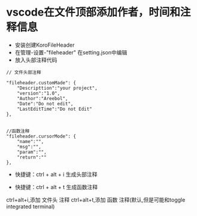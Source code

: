 <!--
 * @Descripttion: your project
 * @version: 1.0
 * @Author: Areebol
 * @Date: 2023-06-03 21:18:06
 * @LastEditors: Aidam_Bo
 * @LastEditTime: 2023-06-03 21:41:09
-->

# vscode在文件顶部添加作者，时间和注释信息

- 安装创建KoroFileHeader
- 在管理-设置-"fileheader" 在setting.json中编辑
- 放入头部注释代码

```
// 文件头部注释
 
"fileheader.customMade": {
    "Descripttion":"your project",
    "version":"1.0",
    "Author":"Areebol",
    "Date":"Do not edit",
    "LastEditTime":"Do not Edit"
},
 
 
//函数注释
"fileheader.cursorMode": {
    "name":"",
    "msg":"",
    "param":"",
    "return":""
},
```

- 快捷键：ctrl + alt + i 生成头部注释

- 快捷键：ctrl + alt + t 生成函数注释

ctrl+alt+i,添加 文件头 注释
ctrl+alt+t,添加 函数 注释(默认,但是可能和toggle integrated terminal)